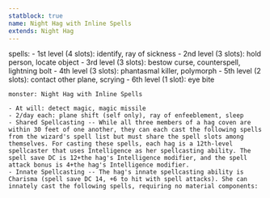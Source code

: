 ```yaml
---
statblock: true
name: Night Hag with Inline Spells
extends: Night Hag
---
```

spells:
	- 1st level (4 slots): identify, ray of sickness
	- 2nd level (3 slots): hold person, locate object
	- 3rd level (3 slots): bestow curse, counterspell, lightning bolt
	- 4th level (3 slots): phantasmal killer, polymorph
	- 5th level (2 slots): contact other plane, scrying
	- 6th level (1 slot): eye bite

```statblock
monster: Night Hag with Inline Spells
```

	- At will: detect magic, magic missile
	- 2/day each: plane shift (self only), ray of enfeeblement, sleep
	- Shared Spellcasting -- While all three members of a hag coven are within 30 feet of one another, they can each cast the following spells from the wizard's spell list but must share the spell slots among themselves. For casting these spells, each hag is a 12th-level spellcaster that uses Intelligence as her spellcasting ability. The spell save DC is 12+the hag's Intelligence modifier, and the spell attack bonus is 4+the hag's Intelligence modifier.
	- Innate Spellcasting -- The hag's innate spellcasting ability is Charisma (spell save DC 14, +6 to hit with spell attacks). She can innately cast the following spells, requiring no material components:

```dataviewjs
```